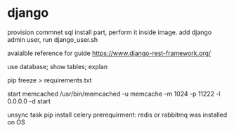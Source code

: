 # django
provision commnet sql install part, perform it inside image.
add django admin user, run django_user.sh

avaialble reference for guide
https://www.django-rest-framework.org/


use database;
show tables;
explan

pip freeze > requirements.txt

start memcached
/usr/bin/memcached -u memcache -m 1024 -p 11222 -l 0.0.0.0 -d start

unsync task
pip install celery
prerequirment: redis or rabbitmq was installed on OS
